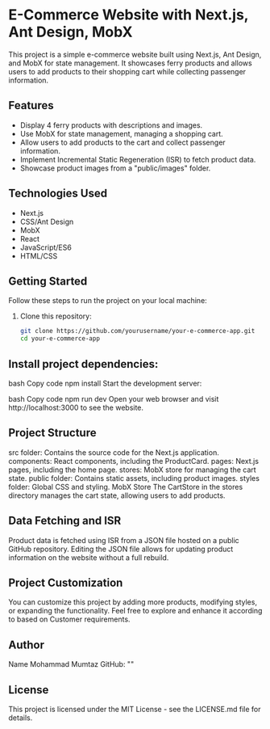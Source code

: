 # E-Commerce Website with Next.js, Ant Design, MobX

This project is a simple e-commerce website built using Next.js, Ant Design, and MobX for state management. It showcases ferry products and allows users to add products to their shopping cart while collecting passenger information.

## Features

- Display 4 ferry products with descriptions and images.
- Use MobX for state management, managing a shopping cart.
- Allow users to add products to the cart and collect passenger information.
- Implement Incremental Static Regeneration (ISR) to fetch product data.
- Showcase product images from a "public/images" folder.

## Technologies Used

- Next.js
- CSS/Ant Design
- MobX
- React
- JavaScript/ES6
- HTML/CSS

## Getting Started

Follow these steps to run the project on your local machine:

1. Clone this repository:

   ```bash
   git clone https://github.com/yourusername/your-e-commerce-app.git
   cd your-e-commerce-app
## Install project dependencies:

  bash
Copy code
npm install
Start the development server:

bash
Copy code
npm run dev
Open your web browser and visit http://localhost:3000 to see the website.

## Project Structure
src folder: Contains the source code for the Next.js application.
components: React components, including the ProductCard.
pages: Next.js pages, including the home page.
stores: MobX store for managing the cart state.
public folder: Contains static assets, including product images.
styles folder: Global CSS and styling.
MobX Store
The CartStore in the stores directory manages the cart state, allowing users to add products.

## Data Fetching and ISR
Product data is fetched using ISR from a JSON file hosted on a public GitHub repository. Editing the JSON file allows for updating product information on the website without a full rebuild.

## Project Customization
You can customize this project by adding more products, modifying styles, or expanding the functionality. Feel free to explore and enhance it according to based on Customer requirements.

## Author
Name  Mohammad Mumtaz
GitHub: ""
## License
This project is licensed under the MIT License - see the LICENSE.md file for details.
